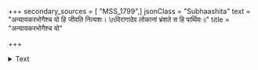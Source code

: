 +++
secondary_sources = [ "MSS_1799",]
jsonClass = "Subhaashita"
text = "अन्यायकरभोगैश्च यो हि जीवति नित्यशः।  \nविरागादेव लोकानां भ्रंशते स हि पार्थिवः॥"
title = "अन्यायकरभोगैश्च यो"

+++

<details><summary>Text</summary>

अन्यायकरभोगैश्च यो हि जीवति नित्यशः।  
विरागादेव लोकानां भ्रंशते स हि पार्थिवः॥
</details>
